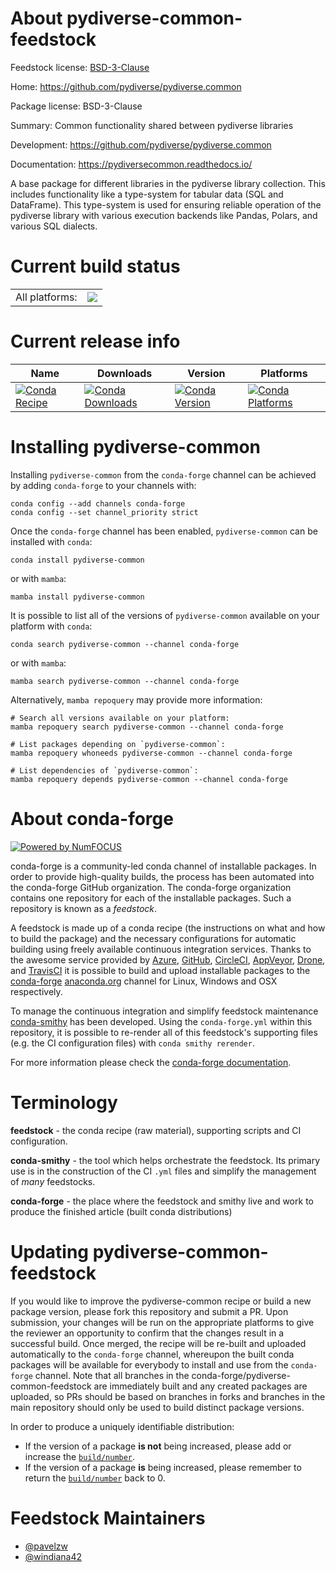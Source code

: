 About pydiverse-common-feedstock
================================

Feedstock license: [BSD-3-Clause](https://github.com/conda-forge/pydiverse-common-feedstock/blob/main/LICENSE.txt)

Home: https://github.com/pydiverse/pydiverse.common

Package license: BSD-3-Clause

Summary: Common functionality shared between pydiverse libraries

Development: https://github.com/pydiverse/pydiverse.common

Documentation: https://pydiversecommon.readthedocs.io/

A base package for different libraries in the pydiverse library collection.
This includes functionality like a type-system for tabular data (SQL and DataFrame).
This type-system is used for ensuring reliable operation of the pydiverse library
with various execution backends like Pandas, Polars, and various SQL dialects.

Current build status
====================


<table><tr><td>All platforms:</td>
    <td>
      <a href="https://dev.azure.com/conda-forge/feedstock-builds/_build/latest?definitionId=25370&branchName=main">
        <img src="https://dev.azure.com/conda-forge/feedstock-builds/_apis/build/status/pydiverse-common-feedstock?branchName=main">
      </a>
    </td>
  </tr>
</table>

Current release info
====================

| Name | Downloads | Version | Platforms |
| --- | --- | --- | --- |
| [![Conda Recipe](https://img.shields.io/badge/recipe-pydiverse--common-green.svg)](https://anaconda.org/conda-forge/pydiverse-common) | [![Conda Downloads](https://img.shields.io/conda/dn/conda-forge/pydiverse-common.svg)](https://anaconda.org/conda-forge/pydiverse-common) | [![Conda Version](https://img.shields.io/conda/vn/conda-forge/pydiverse-common.svg)](https://anaconda.org/conda-forge/pydiverse-common) | [![Conda Platforms](https://img.shields.io/conda/pn/conda-forge/pydiverse-common.svg)](https://anaconda.org/conda-forge/pydiverse-common) |

Installing pydiverse-common
===========================

Installing `pydiverse-common` from the `conda-forge` channel can be achieved by adding `conda-forge` to your channels with:

```
conda config --add channels conda-forge
conda config --set channel_priority strict
```

Once the `conda-forge` channel has been enabled, `pydiverse-common` can be installed with `conda`:

```
conda install pydiverse-common
```

or with `mamba`:

```
mamba install pydiverse-common
```

It is possible to list all of the versions of `pydiverse-common` available on your platform with `conda`:

```
conda search pydiverse-common --channel conda-forge
```

or with `mamba`:

```
mamba search pydiverse-common --channel conda-forge
```

Alternatively, `mamba repoquery` may provide more information:

```
# Search all versions available on your platform:
mamba repoquery search pydiverse-common --channel conda-forge

# List packages depending on `pydiverse-common`:
mamba repoquery whoneeds pydiverse-common --channel conda-forge

# List dependencies of `pydiverse-common`:
mamba repoquery depends pydiverse-common --channel conda-forge
```


About conda-forge
=================

[![Powered by
NumFOCUS](https://img.shields.io/badge/powered%20by-NumFOCUS-orange.svg?style=flat&colorA=E1523D&colorB=007D8A)](https://numfocus.org)

conda-forge is a community-led conda channel of installable packages.
In order to provide high-quality builds, the process has been automated into the
conda-forge GitHub organization. The conda-forge organization contains one repository
for each of the installable packages. Such a repository is known as a *feedstock*.

A feedstock is made up of a conda recipe (the instructions on what and how to build
the package) and the necessary configurations for automatic building using freely
available continuous integration services. Thanks to the awesome service provided by
[Azure](https://azure.microsoft.com/en-us/services/devops/), [GitHub](https://github.com/),
[CircleCI](https://circleci.com/), [AppVeyor](https://www.appveyor.com/),
[Drone](https://cloud.drone.io/welcome), and [TravisCI](https://travis-ci.com/)
it is possible to build and upload installable packages to the
[conda-forge](https://anaconda.org/conda-forge) [anaconda.org](https://anaconda.org/)
channel for Linux, Windows and OSX respectively.

To manage the continuous integration and simplify feedstock maintenance
[conda-smithy](https://github.com/conda-forge/conda-smithy) has been developed.
Using the ``conda-forge.yml`` within this repository, it is possible to re-render all of
this feedstock's supporting files (e.g. the CI configuration files) with ``conda smithy rerender``.

For more information please check the [conda-forge documentation](https://conda-forge.org/docs/).

Terminology
===========

**feedstock** - the conda recipe (raw material), supporting scripts and CI configuration.

**conda-smithy** - the tool which helps orchestrate the feedstock.
                   Its primary use is in the construction of the CI ``.yml`` files
                   and simplify the management of *many* feedstocks.

**conda-forge** - the place where the feedstock and smithy live and work to
                  produce the finished article (built conda distributions)


Updating pydiverse-common-feedstock
===================================

If you would like to improve the pydiverse-common recipe or build a new
package version, please fork this repository and submit a PR. Upon submission,
your changes will be run on the appropriate platforms to give the reviewer an
opportunity to confirm that the changes result in a successful build. Once
merged, the recipe will be re-built and uploaded automatically to the
`conda-forge` channel, whereupon the built conda packages will be available for
everybody to install and use from the `conda-forge` channel.
Note that all branches in the conda-forge/pydiverse-common-feedstock are
immediately built and any created packages are uploaded, so PRs should be based
on branches in forks and branches in the main repository should only be used to
build distinct package versions.

In order to produce a uniquely identifiable distribution:
 * If the version of a package **is not** being increased, please add or increase
   the [``build/number``](https://docs.conda.io/projects/conda-build/en/latest/resources/define-metadata.html#build-number-and-string).
 * If the version of a package **is** being increased, please remember to return
   the [``build/number``](https://docs.conda.io/projects/conda-build/en/latest/resources/define-metadata.html#build-number-and-string)
   back to 0.

Feedstock Maintainers
=====================

* [@pavelzw](https://github.com/pavelzw/)
* [@windiana42](https://github.com/windiana42/)

